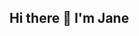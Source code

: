 ## Hi there 👋 I'm Jane

<!--
**JaneCodeLab/JaneCodeLab** is a ✨ _special_ ✨ repository because its `README.md` (this file) appears on your GitHub profile.

Software Engineer | .NET Expert | Architect | Passionate about building scalable SaaS apps 🚀

💼 With over 13 years of experience building scalable applications, I specialize in:
- Architectures: Service-Oriented Architecture, Microservices Architecture, Clean and Onion Architecture.
-	Concepts: Object-Oriented Programming, SOLID, SaaS Applications, Multi-Tenant Applications, MVC Pattern.
- Backend: C#, .Net Framework/.Net Core, ASP.Net/ASP.Net Core, Rest API, Entity Framework/EF Core.
- Database: Microsoft SQL Server, MySQL, PostgreSQL, Redis.
- Frontend: JavaScript, HTML5, CSS3, SCSS, Vue.js.
- Methodologies: Waterfall methodology, Agile Methodology (Scrum), Hybrid.
-	Test: Unit Test (xUnit), End-to-End Test (Selenium).
- Tools: Azure DevOps, Jira, Confluence, Bitbucket, MS Project, SonarQube, Microsoft Visual Studio, Git, Microsoft Office Suite.
- Analysis: Unified Modeling Language (UML), Quality Assurance and Testing, Risk Management, Data Analysis.
- Analysis Tools: Microsoft Visio, Visual Paradigm, Miro, IBM Rational Rose.


🛠️ I enjoy solving complex business problems and leading technical transformations. 

📫 Reach me at:
- LinkedIn: [linkedin.com/in/jane-apr] (https://www.linkedin.com/in/jane-apr/)
